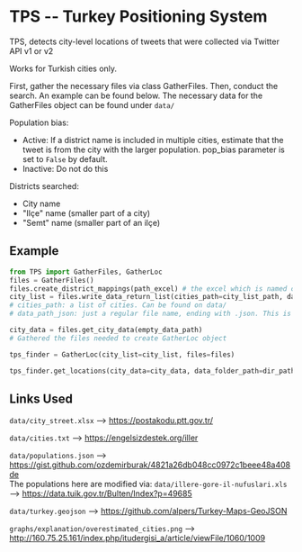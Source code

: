 # TPS -- Turkey Positioning System

TPS, detects city-level locations of tweets that were collected via Twitter API v1 or v2

Works for Turkish cities only.

First, gather the necessary files via class GatherFiles. Then, conduct the search. An example can be found below. The necessary data for the GatherFiles object can be found under ```data/```

Population bias:
- Active: If a district name is included in multiple cities, estimate that the tweet is from the city with the larger population. pop_bias parameter is set to ```False``` by default.
- Inactive: Do not do this

Districts searched:
- City name
- "Ilçe" name (smaller part of a city)
- "Semt" name (smaller part of an ilçe)

## Example

```python
from TPS import GatherFiles, GatherLoc
files = GatherFiles()
files.create_district_mappings(path_excel) # the excel which is named city_street.xlsx on data/
city_list = files.write_data_return_list(cities_path=city_list_path, data_path_json=empty_data_path)
# cities_path: a list of cities. Can be found on data/
# data_path_json: just a regular file name, ending with .json. This is going to be written with the function

city_data = files.get_city_data(empty_data_path)
# Gathered the files needed to create GatherLoc object

tps_finder = GatherLoc(city_list=city_list, files=files)

tps_finder.get_locations(city_data=city_data, data_folder_path=dir_path, which_metadata="user_bio", path_result="v2_trial_tweet-based.json", api_version=2, user=False, retweets=True, path_dates="dates.txt", path_texts=txt_path, search_keyword="@RTErdogan", date_window=[[2023,4,10], 6])
```

## Links Used

```data/city_street.xlsx``` --> https://postakodu.ptt.gov.tr/ <br />

```data/cities.txt``` --> https://engelsizdestek.org/iller <br />

```data/populations.json``` --> https://gist.github.com/ozdemirburak/4821a26db048cc0972c1beee48a408de <br />
The populations here are modified via: ```data/illere-gore-il-nufuslari.xls``` --> https://data.tuik.gov.tr/Bulten/Index?p=49685


```data/turkey.geojson``` --> https://github.com/alpers/Turkey-Maps-GeoJSON <br />

```graphs/explanation/overestimated_cities.png``` --> http://160.75.25.161/index.php/itudergisi_a/article/viewFile/1060/1009
